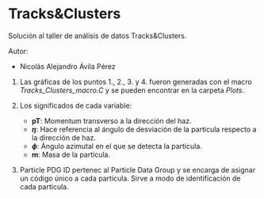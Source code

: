 # Tracks&Clusters

Solución al taller de análisis de datos Tracks&Clusters. 

Autor:
* Nicolás Alejandro Ávila Pérez

1. Las gráficas de los puntos 1., 2., 3. y 4. fueron generadas con el macro *Tracks_Clusters_macro.C* y se pueden encontrar en la carpeta *Plots*.

5. Los significados de cada variable:

    * **pT**: Momentum transverso a la dirección del haz.
    * **$\eta$**: Hace referencia al ángulo de desviación de la partícula respecto a la dirección de haz.
    * **$\phi$**: Ángulo azimutal en el que se detecta la partícula.
    * **m**: Masa de la partícula.

6. Particle PDG ID  pertenec al Particle Data Group y se encarga de asignar un código único a cada partícula. Sirve a modo de identificación de cada partícula.

